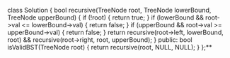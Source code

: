 class Solution {
bool recursive(TreeNode root, TreeNode lowerBound, TreeNode upperBound) {
if (!root) {
return true;
}
if (lowerBound && root->val <= lowerBound->val) {
return false;
}
if (upperBound && root->val >= upperBound->val) {
return false;
}
return recursive(root->left, lowerBound, root) &&
recursive(root->right, root, upperBound);
}
public:
bool isValidBST(TreeNode root) {
return recursive(root, NULL, NULL);
}
};**